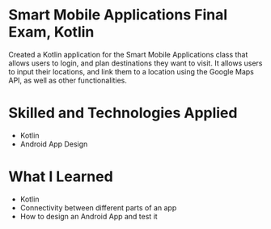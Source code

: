 # Smart Mobile Applications Final Exam, Kotlin

Created a Kotlin application for the Smart Mobile Applications class that allows users to login, and plan destinations they want to visit. It allows users to input their locations, and link them to a location using the Google Maps API, as well as other functionalities.

# Skilled and Technologies Applied

- Kotlin
- Android App Design

# What I Learned

- Kotlin
- Connectivity between different parts of an app
- How to design an Android App and test it
